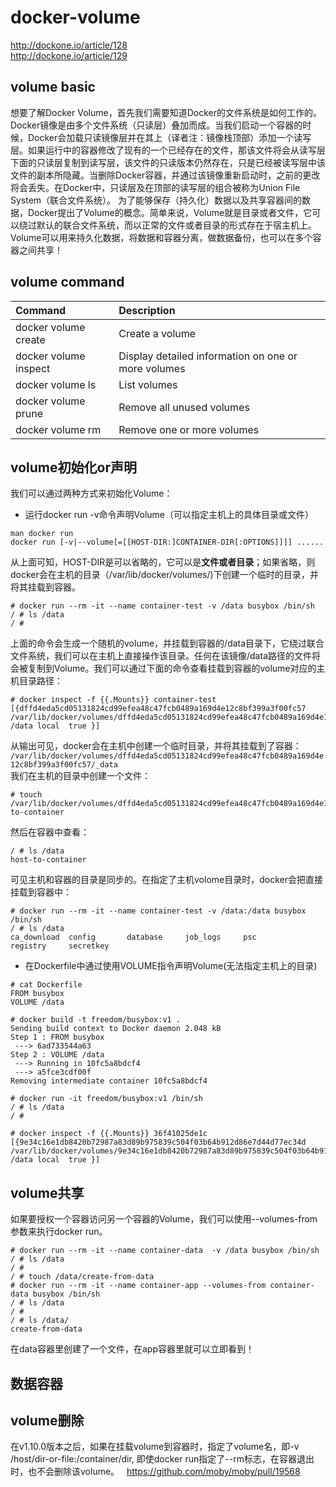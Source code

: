 # docker-volume
http://dockone.io/article/128  
http://dockone.io/article/129  
## volume basic
想要了解Docker Volume，首先我们需要知道Docker的文件系统是如何工作的。  
Docker镜像是由多个文件系统（只读层）叠加而成。当我们启动一个容器的时候，Docker会加载只读镜像层并在其上（译者注：镜像栈顶部）添加一个读写层。如果运行中的容器修改了现有的一个已经存在的文件，那该文件将会从读写层下面的只读层复制到读写层，该文件的只读版本仍然存在，只是已经被读写层中该文件的副本所隐藏。当删除Docker容器，并通过该镜像重新启动时，之前的更改将会丢失。在Docker中，只读层及在顶部的读写层的组合被称为Union File System（联合文件系统）。 
为了能够保存（持久化）数据以及共享容器间的数据，Docker提出了Volume的概念。简单来说，Volume就是目录或者文件，它可以绕过默认的联合文件系统，而以正常的文件或者目录的形式存在于宿主机上。  
Volume可以用来持久化数据，将数据和容器分离，做数据备份，也可以在多个容器之间共享！  
## volume command
|Command|Description|
|:-------|:----------|
|docker volume create|Create a volume |
|docker volume inspect|Display detailed information on one or more volumes|
|docker volume ls|List volumes|
|docker volume prune|Remove all unused volumes|
|docker volume rm|Remove one or more volumes|
## volume初始化or声明
我们可以通过两种方式来初始化Volume：
- 运行docker run -v命令声明Volume（可以指定主机上的具体目录或文件）
```
man docker run
docker run [-v|--volume[=[[HOST-DIR:]CONTAINER-DIR[:OPTIONS]]]] ......
```
从上面可知，HOST-DIR是可以省略的，它可以是**文件或者目录**；如果省略，则docker会在主机的目录（/var/lib/docker/volumes/)下创建一个临时的目录，并将其挂载到容器。  
```
# docker run --rm -it --name container-test -v /data busybox /bin/sh
/ # ls /data
/ #
```
上面的命令会生成一个随机的volume，并挂载到容器的/data目录下，它绕过联合文件系统，我们可以在主机上直接操作该目录。任何在该镜像/data路径的文件将会被复制到Volume。我们可以通过下面的命令查看挂载到容器的volume对应的主机目录路径：
```
# docker inspect -f {{.Mounts}} container-test
[{dffd4eda5cd05131824cd99efea48c47fcb0489a169d4e12c8bf399a3f00fc57 /var/lib/docker/volumes/dffd4eda5cd05131824cd99efea48c47fcb0489a169d4e12c8bf399a3f00fc57/_data /data local  true }]
```
从输出可见，docker会在主机中创建一个临时目录，并将其挂载到了容器：  
`/var/lib/docker/volumes/dffd4eda5cd05131824cd99efea48c47fcb0489a169d4e12c8bf399a3f00fc57/_data`  
我们在主机的目录中创建一个文件：  
```
# touch /var/lib/docker/volumes/dffd4eda5cd05131824cd99efea48c47fcb0489a169d4e12c8bf399a3f00fc57/_data/host-to-container
```
然后在容器中查看：
```
/ # ls /data
host-to-container
```
可见主机和容器的目录是同步的。在指定了主机volome目录时，docker会把直接挂载到容器中：  
```
# docker run --rm -it --name container-test -v /data:/data busybox /bin/sh
/ # ls /data
ca_download  config       database     job_logs     psc          registry     secretkey
```
- 在Dockerfile中通过使用VOLUME指令声明Volume(无法指定主机上的目录)
```
# cat Dockerfile
FROM busybox
VOLUME /data

# docker build -t freedom/busybox:v1 .
Sending build context to Docker daemon 2.048 kB
Step 1 : FROM busybox
 ---> 6ad733544a63
Step 2 : VOLUME /data
 ---> Running in 10fc5a8bdcf4
 ---> a5fce3cdf00f
Removing intermediate container 10fc5a8bdcf4

# docker run -it freedom/busybox:v1 /bin/sh
/ # ls /data
/ # 

# docker inspect -f {{.Mounts}} 36f41025de1c
[{9e34c16e1db8420b72987a83d89b975839c504f03b64b912d86e7d44d77ec34d /var/lib/docker/volumes/9e34c16e1db8420b72987a83d89b975839c504f03b64b912d86e7d44d77ec34d/_data /data local  true }]
```
## volume共享
如果要授权一个容器访问另一个容器的Volume，我们可以使用--volumes-from参数来执行docker run。
```
# docker run --rm -it --name container-data  -v /data busybox /bin/sh
/ # ls /data
/ # 
/ # touch /data/create-from-data
# docker run --rm -it --name container-app --volumes-from container-data busybox /bin/sh
/ # ls /data
/ # 
/ # ls /data/
create-from-data
```
在data容器里创建了一个文件，在app容器里就可以立即看到！  
## 数据容器

## volume删除
在v1.10.0版本之后，如果在挂载volume到容器时，指定了volume名，即-v /host/dir-or-file:/container/dir, 即使docker run指定了--rm标志，在容器退出时，也不会删除该volume。  
https://github.com/moby/moby/pull/19568
